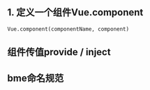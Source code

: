 ##  1. 定义一个组件Vue.component

    Vue.component(componentName, component)

## 组件传值provide / inject

## bme命名规范